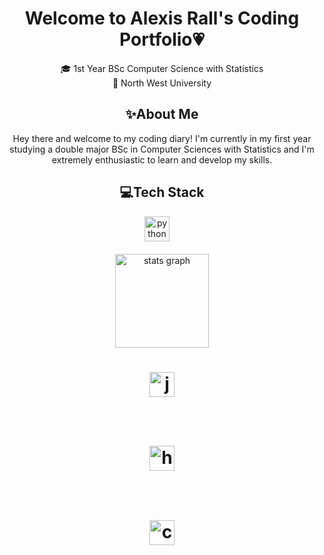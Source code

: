 <h1 align="center">Welcome to Alexis Rall's Coding Portfolio💗</h1>
<div align="center">
<p>
🎓 1st Year BSc Computer Science with Statistics <br>
📍 North West University <br>
</p>

<h2 align="center">✨About Me</h2>
<p>
  Hey there and welcome to my coding diary! I'm currently in my first year studying a double major BSc in Computer Sciences with Statistics and I'm extremely enthusiastic to learn and develop my skills.
</p>

<h2 align="center">💻Tech Stack</h2>

<div align="center">
  <img src="https://cdn.jsdelivr.net/gh/devicons/devicon/icons/python/python-original.svg" height="40" alt="python logo"  />
  <img width="12" />
</div>

<br>

<div align="center">
  <img src="https://github-readme-stats.vercel.app/api?username=AlexisRall&hide_title=false&hide_rank=false&show_icons=true&include_all_commits=true&count_private=true&disable_animations=false&theme=dracula&locale=en&hide_border=false" height="150" alt="stats graph"  />
</div>

# <img src="https://cdn.jsdelivr.net/gh/devicons/devicon/icons/java/java-original.svg" height="40" alt="java logo"  />
# <img width="12" />
# <img src="https://cdn.jsdelivr.net/gh/devicons/devicon/icons/html5/html5-original.svg" height="40" alt="html5 logo"  />
# <img width="12" />
# <img src="https://cdn.jsdelivr.net/gh/devicons/devicon/icons/csharp/csharp-original.svg" height="40" alt="csharp logo"  />
